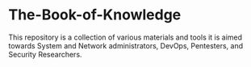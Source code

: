 # The-Book-of-Knowledge
This repository is a collection of various materials and tools it is aimed towards System and Network administrators, DevOps, Pentesters, and Security Researchers.
